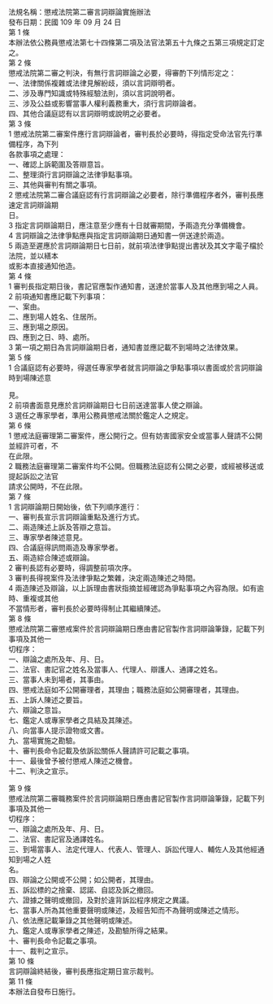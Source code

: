 法規名稱：懲戒法院第二審言詞辯論實施辦法  
發布日期：民國 109 年 09 月 24 日  
第 1 條  
本辦法依公務員懲戒法第七十四條第二項及法官法第五十九條之五第三項規定訂定之。  
第 2 條  
懲戒法院第二審之判決，有無行言詞辯論之必要，得審酌下列情形定之：  
一、法律關係複雜或法律見解紛歧，須以言詞辯明者。  
二、涉及專門知識或特殊經驗法則，須以言詞說明者。  
三、涉及公益或影響當事人權利義務重大，須行言詞辯論者。  
四、其他合議庭認有以言詞辯明或說明之必要者。  
第 3 條  
1 懲戒法院第二審案件應行言詞辯論者，審判長於必要時，得指定受命法官先行準備程序，為下列  
各款事項之處理：  
一、確認上訴範圍及答辯意旨。  
二、整理須行言詞辯論之法律爭點事項。  
三、其他與審判有關之事項。  
2 懲戒法院第二審合議庭認有行言詞辯論之必要者，除行準備程序者外，審判長應速定言詞辯論期  
日。  
3 指定言詞辯論期日，應注意至少應有十日就審期間，予兩造充分準備機會。  
4 言詞辯論之法律爭點應與指定言詞辯論期日通知書一併送達於兩造。  
5 兩造至遲應於言詞辯論期日七日前，就前項法律爭點提出書狀及其文字電子檔於法院，並以繕本  
或影本直接通知他造。  
第 4 條  
1 審判長指定期日後，書記官應製作通知書，送達於當事人及其他應到場之人員。  
2 前項通知書應記載下列事項：  
一、案由。  
二、應到場人姓名、住居所。  
三、應到場之原因。  
四、應到之日、時、處所。  
3 第一項之期日為言詞辯論期日者，通知書並應記載不到場時之法律效果。  
第 5 條  
1 合議庭認有必要時，得選任專家學者就言詞辯論之爭點事項以書面或於言詞辯論時到場陳述意  


見。  
2 前項書面意見應於言詞辯論期日七日前送達當事人使之辯論。  
3 選任之專家學者，準用公務員懲戒法關於鑑定人之規定。  
第 6 條  
1 懲戒法庭審理第二審案件，應公開行之。但有妨害國家安全或當事人聲請不公開並經許可者，不  
在此限。  
2 職務法庭審理第二審案件均不公開。但職務法庭認有公開之必要，或經被移送或提起訴訟之法官  
請求公開時，不在此限。  
第 7 條  
1 言詞辯論期日開始後，依下列順序進行：  
一、審判長宣示言詞辯論重點及進行方式。  
二、兩造陳述上訴及答辯之意旨。  
三、專家學者陳述意見。  
四、合議庭得訊問兩造及專家學者。  
五、兩造綜合陳述或辯論。  
2 審判長認有必要時，得調整前項次序。  
3 審判長得視案件及法律爭點之繁雜，決定兩造陳述之時間。  
4 兩造陳述及辯論，以上訴理由書狀指摘並經確認為爭點事項之內容為限。如有逾時、重複或其他  
不當情形者，審判長於必要時得制止其繼續陳述。  
第 8 條  
懲戒法院第二審懲戒案件於言詞辯論期日應由書記官製作言詞辯論筆錄，記載下列事項及其他一  
切程序：  
一、辯論之處所及年、月、日。  
二、法官、書記官之姓名及當事人、代理人、辯護人、通譯之姓名。  
三、當事人未到場者，其事由。  
四、懲戒法庭如不公開審理者，其理由；職務法庭如公開審理者，其理由。  
五、上訴人陳述之要旨。  
六、辯論之意旨。  
七、鑑定人或專家學者之具結及其陳述。  
八、向當事人提示證物或文書。  
九、當場實施之勘驗。  
十、審判長命令記載及依訴訟關係人聲請許可記載之事項。  
十一、最後曾予被付懲戒人陳述之機會。  
十二、判決之宣示。  


第 9 條  
懲戒法院第二審職務案件於言詞辯論期日應由書記官製作言詞辯論筆錄，記載下列事項及其他一  
切程序：  
一、辯論之處所及年、月、日。  
二、法官、書記官及通譯姓名。  
三、到場當事人、法定代理人、代表人、管理人、訴訟代理人、輔佐人及其他經通知到場之人姓  
名。  
四、辯論之公開或不公開；如公開者，其理由。  
五、訴訟標的之捨棄、認諾、自認及訴之撤回。  
六、證據之聲明或撤回，及對於違背訴訟程序規定之異議。  
七、當事人所為其他重要聲明或陳述，及經告知而不為聲明或陳述之情形。  
八、依法應記載筆錄之其他聲明或陳述。  
九、鑑定人或專家學者之陳述，及勘驗所得之結果。  
十、審判長命令記載之事項。  
十一、裁判之宣示。  
第 10 條  
言詞辯論終結後，審判長應指定期日宣示裁判。  
第 11 條  
本辦法自發布日施行。  


